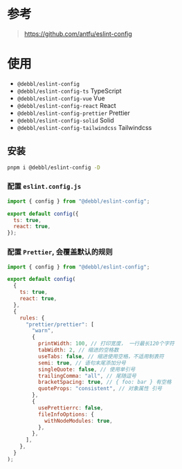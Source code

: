 # 参考

> https://github.com/antfu/eslint-config

# 使用

- `@debbl/eslint-config`
- `@debbl/eslint-config-ts` TypeScript
- `@debbl/eslint-config-vue` Vue
- `@debbl/eslint-config-react` React
- `@debbl/eslint-config-prettier` Prettier
- `@debbl/eslint-config-solid` Solid
- `@debbl/eslint-config-tailwindcss` Tailwindcss

## 安装

```bash
pnpm i @debbl/eslint-config -D
```

### 配置 `eslint.config.js`

```js
import { config } from "@debbl/eslint-config";

export default config({
  ts: true,
  react: true,
});
```

### 配置 `Prettier`, 会覆盖默认的规则

```js
import { config } from "@debbl/eslint-config";

export default config(
  {
    ts: true,
    react: true,
  },
  {
    rules: {
      "prettier/prettier": [
        "warn",
        {
          printWidth: 100, // 打印宽度， 一行最长120个字符
          tabWidth: 2, // 缩进的空格数
          useTabs: false, // 缩进使用空格，不适用制表符
          semi: true, // 语句末尾添加分号
          singleQuote: false, // 使用单引号
          trailingComma: "all", // 尾随逗号
          bracketSpacing: true, // { foo: bar } 有空格
          quoteProps: "consistent", // 对象属性 引号
        },
        {
          usePrettierrc: false,
          fileInfoOptions: {
            withNodeModules: true,
          },
        },
      ],
    },
  }
);
```
